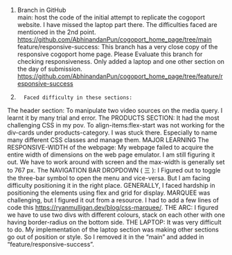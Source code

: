 1.    Branch in GitHub	
main: host the code of the initial attempt to replicate the cogoport website. I have missed the laptop part there. The difficulties faced are mentioned in the 2nd point. https://github.com/AbhinandanPun/cogoport_home_page/tree/main
feature/responsive-success:  This branch has a very close copy of the responsive cogoport home page. Please Evaluate this branch for checking responsiveness. Only added a laptop and one other section on the day of submission.  https://github.com/AbhinandanPun/cogoport_home_page/tree/feature/responsive-success
2.       Faced difficulty in these sections: 
The header section: To manipulate two video sources on the media query. I learnt it by many trial and error.
The PRODUCTS SECTION: It had the most challenging CSS in my pov.  To align-items:flex-start was not working for the div-cards under products-category. I was stuck there. Especially to name many different CSS classes and manage them.
MAJOR LEARNING The RESPONSIVE-WIDTH of the webpage: My webpage failed to acquire the entire width of dimensions on the web page emulator. I am still figuring it out. We have to work around with screen and the max-width is generally set to 767 px.
The NAVIGATION BAR DROPDOWN (   三    ): I Figured out to toggle the three-bar symbol to open the menu and vice-versa. But I am facing difficulty positioning it in the right place.
GENERALLY, I faced hardship in positioning the elements using flex and grid for display.
MARQUEE was challenging, but I figured it out from a resource. I had to add a few lines of code this https://ryanmulligan.dev/blog/css-marquee/.
THE ARC: I figured we have to use two divs with different colours, stack on each other with one having border-radius on the bottom side.
THE LAPTOP: It was very difficult to do. My implementation of the laptop section was making other sections go out of position or style. So I removed it in the “main” and added in “feature/responsive-success”.
